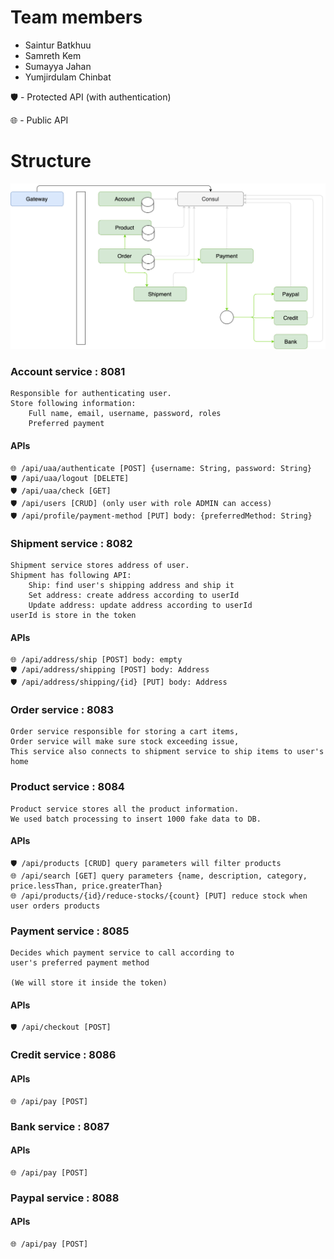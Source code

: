 # Team members
- Saintur Batkhuu
- Samreth Kem
- Sumayya Jahan
- Yumjirdulam Chinbat

🛡 - Protected API (with authentication)

🌐 - Public API

# Structure

![alt text](assignment.drawio.png)

### Account service : 8081

    Responsible for authenticating user. 
    Store following information:
        Full name, email, username, password, roles
        Preferred payment

#### APIs
```
🌐 /api/uaa/authenticate [POST] {username: String, password: String}
🛡 /api/uaa/logout [DELETE]
🛡 /api/uaa/check [GET]
🛡 /api/users [CRUD] (only user with role ADMIN can access)
🛡 /api/profile/payment-method [PUT] body: {preferredMethod: String}
```

### Shipment service : 8082

    Shipment service stores address of user.
    Shipment has following API:
        Ship: find user's shipping address and ship it
        Set address: create address according to userId
        Update address: update address according to userId
    userId is store in the token
#### APIs
```
🌐 /api/address/ship [POST] body: empty
🛡 /api/address/shipping [POST] body: Address
🛡 /api/address/shipping/{id} [PUT] body: Address
```
### Order service : 8083
    
    Order service responsible for storing a cart items,
    Order service will make sure stock exceeding issue,
    This service also connects to shipment service to ship items to user's home

### Product service : 8084
    
    Product service stores all the product information.
    We used batch processing to insert 1000 fake data to DB.
#### APIs
```
🛡 /api/products [CRUD] query parameters will filter products
🌐 /api/search [GET] query parameters {name, description, category, price.lessThan, price.greaterThan}
🌐 /api/products/{id}/reduce-stocks/{count} [PUT] reduce stock when user orders products
```
### Payment service : 8085

    Decides which payment service to call according to 
    user's preferred payment method 

    (We will store it inside the token)
#### APIs
```
🛡 /api/checkout [POST]
```
### Credit service : 8086
#### APIs
```
🌐 /api/pay [POST]
```
### Bank service : 8087
#### APIs
```
🌐 /api/pay [POST]
```
### Paypal service : 8088
#### APIs
```
🌐 /api/pay [POST]
```
